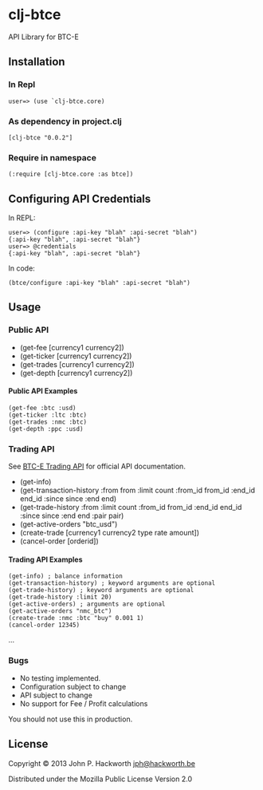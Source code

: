 # clj-btce

API Library for BTC-E

## Installation

### In Repl

    user=> (use `clj-btce.core)

### As dependency in project.clj

    [clj-btce "0.0.2"]

### Require in namespace

    (:require [clj-btce.core :as btce])    

## Configuring API Credentials

In REPL:

    user=> (configure :api-key "blah" :api-secret "blah")
    {:api-key "blah", :api-secret "blah"}
    user=> @credentials
    {:api-key "blah", :api-secret "blah"}

In code:

    (btce/configure :api-key "blah" :api-secret "blah")

## Usage

### Public API

- (get-fee [currency1 currency2])
- (get-ticker [currency1 currency2])
- (get-trades [currency1 currency2])
- (get-depth [currency1 currency2])

#### Public API Examples

    (get-fee :btc :usd)
    (get-ticker :ltc :btc)
    (get-trades :nmc :btc)
    (get-depth :ppc :usd)

### Trading API

See [BTC-E Trading API](https://btc-e.com/api/documentation) for official API documentation.

- (get-info)
- (get-transaction-history :from from :limit count :from_id from_id :end_id end_id :since since :end end)
- (get-trade-history :from <from> :limit count :from_id from_id :end_id end_id :since since :end end :pair pair)
- (get-active-orders "btc_usd")
- (create-trade [currency1 currency2 type rate amount])
- (cancel-order [orderid])

#### Trading API Examples

    (get-info) ; balance information
    (get-transaction-history) ; keyword arguments are optional
    (get-trade-history) ; keyword arguments are optional
    (get-trade-history :limit 20)
    (get-active-orders) ; arguments are optional
    (get-active-orders "nmc_btc")
    (create-trade :nmc :btc "buy" 0.001 1)
    (cancel-order 12345)



...

### Bugs

- No testing implemented. 
- Configuration subject to change
- API subject to change
- No support for Fee / Profit calculations

You should not use this in production.

## License

Copyright © 2013 John P. Hackworth <jph@hackworth.be>

Distributed under the Mozilla Public License Version 2.0